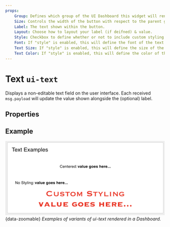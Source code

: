 ```yaml
---
props:
    Group: Defines which group of the UI Dashboard this widget will render in.
    Size: Controls the width of the button with respect to the parent group. Maximum value is the width of the group.
    Label: The text shown within the button.
    Layout: Choose how to layout your label (if deifned) & value.
    Style: Checkbox to define whether or not to include custom styling for the text. Enabling this will then show the below options.
    Font: If "style" is enabled, this will define the font of the text.
    Text Size: If "style" is enabled, this will define the size of the text.
    Text Color: If "style" is enabled, this will define the color of the text.
---
```


<script setup>
</script>

# Text `ui-text`
 
Displays a non-editable text field on the user interface. Each received `msg.payload` will update the value shown alongside the (optional) label.

## Properties

<PropsTable/>

## Example

![Examples of Text](../../assets/images/node-examples/ui-text.png "Examples of Text"){data-zoomable}
*Examples of variants of ui-text rendered in a Dashboard.*
